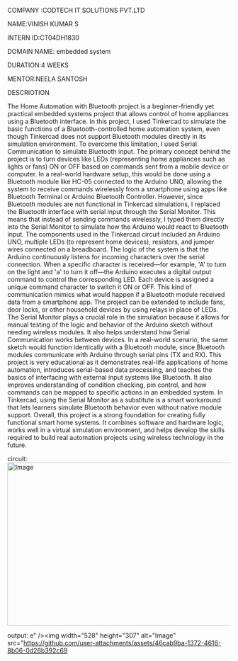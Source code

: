 COMPANY :CODTECH IT SOLUTIONS PVT.LTD

NAME:VINISH KUMAR S

INTERN ID:CT04DH1830

DOMAIN NAME: embedded system

DURATION:4 WEEKS

MENTOR:NEELA SANTOSH

DESCRIOTION

The Home Automation with Bluetooth project is a beginner-friendly yet practical embedded systems project that allows control of home appliances using a Bluetooth interface. In this project, I used Tinkercad to simulate the basic functions of a Bluetooth-controlled home automation system, even though Tinkercad does not support Bluetooth modules directly in its simulation environment. To overcome this limitation, I used Serial Communication to simulate Bluetooth input. The primary concept behind the project is to turn devices like LEDs (representing home appliances such as lights or fans) ON or OFF based on commands sent from a mobile device or computer. In a real-world hardware setup, this would be done using a Bluetooth module like HC-05 connected to the Arduino UNO, allowing the system to receive commands wirelessly from a smartphone using apps like Bluetooth Terminal or Arduino Bluetooth Controller. However, since Bluetooth modules are not functional in Tinkercad simulations, I replaced the Bluetooth interface with serial input through the Serial Monitor. This means that instead of sending commands wirelessly, I typed them directly into the Serial Monitor to simulate how the Arduino would react to Bluetooth input. The components used in the Tinkercad circuit included an Arduino UNO, multiple LEDs (to represent home devices), resistors, and jumper wires connected on a breadboard. The logic of the system is that the Arduino continuously listens for incoming characters over the serial connection. When a specific character is received—for example, 'A' to turn on the light and 'a' to turn it off—the Arduino executes a digital output command to control the corresponding LED. Each device is assigned a unique command character to switch it ON or OFF. This kind of communication mimics what would happen if a Bluetooth module received data from a smartphone app. The project can be extended to include fans, door locks, or other household devices by using relays in place of LEDs. The Serial Monitor plays a crucial role in the simulation because it allows for manual testing of the logic and behavior of the Arduino sketch without needing wireless modules. It also helps understand how Serial Communication works between devices. In a real-world scenario, the same sketch would function identically with a Bluetooth module, since Bluetooth modules communicate with Arduino through serial pins (TX and RX). This project is very educational as it demonstrates real-life applications of home automation, introduces serial-based data processing, and teaches the basics of interfacing with external input systems like Bluetooth. It also improves understanding of condition checking, pin control, and how commands can be mapped to specific actions in an embedded system. In Tinkercad, using the Serial Monitor as a substitute is a smart workaround that lets learners simulate Bluetooth behavior even without native module support. Overall, this project is a strong foundation for creating fully functional smart home systems. It combines software and hardware logic, works well in a virtual simulation environment, and helps develop the skills required to build real automation projects using wireless technology in the future.

circuit:
<img width="825" height="368" alt="Image" src="https://github.com/user-attachments/assets/3445e1a3-a9af-4ff2-a7c7-04262f9b174d" />




output:
e" /><img width="528" height="307" alt="Image" src="https://github.com/user-attachments/assets/46cab9ba-1372-4616-8b06-0d26b392c69

